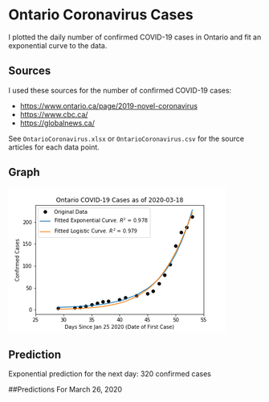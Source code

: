 # Ontario Coronavirus Cases
I plotted the daily number of confirmed COVID-19 cases in Ontario and fit an
exponential curve to the data.

## Sources
I used these sources for the number of confirmed COVID-19 cases:
* https://www.ontario.ca/page/2019-novel-coronavirus
* https://www.cbc.ca/
* https://globalnews.ca/

See `OntarioCoronavirus.xlsx` or `OntarioCoronavirus.csv` for the source
articles for each data point.

## Graph
![Graph of Ontario COVID-19 Cases](https://github.com/deanhuiwang/ontario-coronavirus/blob/master/img/2020-03-18.png)

## Prediction
Exponential prediction for the next day: 320 confirmed cases


##Predictions For March 26, 2020
